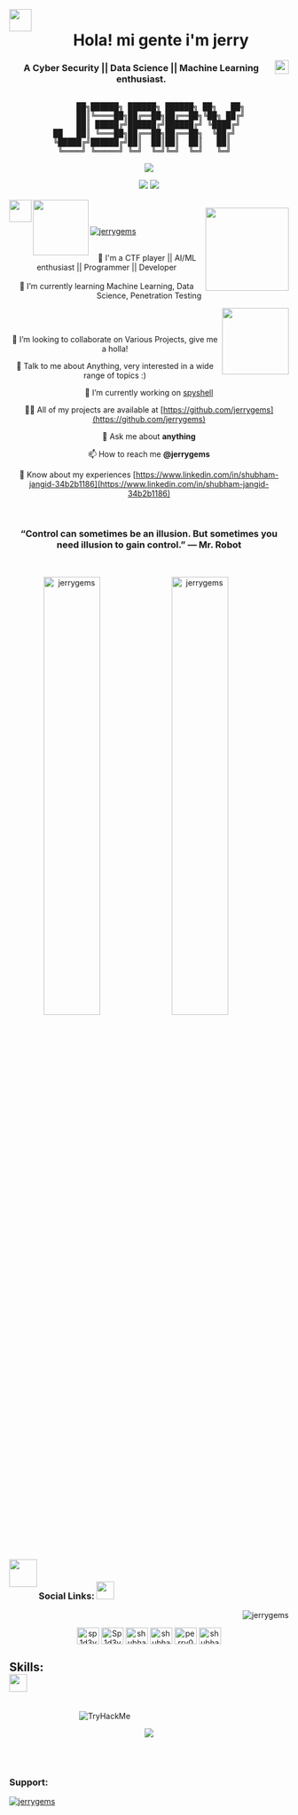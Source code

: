<span align="center">

<img align="left" width="40px" src="./assets/img/pablo-34.gif" />
<h1>Hola! mi gente i'm jerry</h1>
<img align="right" width="25px" src="./assets/img/pablo-28.gif" />
<h3>A Cyber Security || Data Science || Machine Learning enthusiast.</h3>
</span>
<span align="center">

<pre>

     ██╗██████╗ ██████╗ ██████╗ ██╗   ██╗
     ██║╚════██╗██╔══██╗██╔══██╗╚██╗ ██╔╝
     ██║ █████╔╝██████╔╝██████╔╝ ╚████╔╝ 
██   ██║ ╚═══██╗██╔══██╗██╔══██╗  ╚██╔╝  
╚█████╔╝██████╔╝██║  ██║██║  ██║   ██║   
 ╚════╝ ╚═════╝ ╚═╝  ╚═╝╚═╝  ╚═╝   ╚═╝   
</pre>

 
![](https://github-profile-summary-cards.vercel.app/api/cards/profile-details?username=jerrygems&theme=dracula)

![](https://github-profile-summary-cards.vercel.app/api/cards/stats?username=jerrygems&theme=dracula) ![](https://github-profile-summary-cards.vercel.app/api/cards/productive-time?username=jerrygems&theme=dracula)
 <br /><br/>
<img align="left" width="40px" src="./assets/img/pablo-34.gif" />
<img align="left" width="100px" src="./assets/img/pablo-4.gif" />

<img align="right" width="150px" src="./assets/img/pablo-16.gif" />
<br />
</span>
<span align="center">
<br />
<a href="[https://twitter.com/Shubham_lnx](https://twitter.com/Shubham_lnx)" target="blank"><img src="https://img.shields.io/twitter/follow/Shubham_lnx?logo=twitter&style=for-the-badge" alt="jerrygems" /></a>
 <br />
</span><span align="center">
<br />

 🔭 I'm a CTF player || AI/ML enthusiast || Programmer || Developer
 <br />
 <br />
 🌱 I’m currently learning Machine Learning, Data Science, Penetration Testing 
 
 <img align="right" width="120px" src="./assets/img/pablo-14.gif" />
<br/><br/>

 👯 I’m looking to collaborate on Various Projects, give me a holla! 
 
 💬 Talk to me about Anything, very interested in a wide range of topics :) 
 

 🔭 I’m currently working on [spyshell](https://github.com/jerrygems/spyshell)

 👨‍💻 All of my projects are available at [https://github.com/jerrygems](https://github.com/jerrygems)

 💬 Ask me about **anything**

 📫 How to reach me **@jerrygems**

 📄 Know about my experiences [https://www.linkedin.com/in/shubham-jangid-34b2b1186](https://www.linkedin.com/in/shubham-jangid-34b2b1186)


<br/>
<h3>“Control can sometimes be an illusion. But sometimes you need illusion to gain control.” ― Mr. Robot</h3>
<br/>
  
</span><span align="center">
 
<img width="45%" src="https://github-readme-stats.vercel.app/api?username=jerrygems&show_icons=true&locale=en" alt="jerrygems" />
<img width="45%"  src="https://github-readme-streak-stats.herokuapp.com/?user=jerrygems&" alt="jerrygems" />
 
 <br/>
 
 
 </span>
 
<br/>
<img align="left" width="50px" src="./assets/img/pablo-34.gif" />

<span align="center">
 

<br />
<h3 align="left">Social Links: 
<img src="https://raw.githubusercontent.com/ShahriarShafin/ShahriarShafin/main/Assets/handshake.gif" width = 32px /></h3>
<img align="right" src="https://komarev.com/ghpvc/?username=jerrygems&label=Profile%20views&color=0e75b6&style=flat" alt="jerrygems" />
<br>
 <p align="left">

<a href="https://kaggle.com/sp1d3y" target="blank"><img align="center" src="https://www.vectorlogo.zone/logos/kaggle/kaggle-ar21.svg" alt="sp1d3y" height="30" width="40" /></a>
<a href="https://tryhackme.com/p/Sp1d3y" target="blank"><img align="center" src="https://assets.tryhackme.com/img/THMlogo.png" alt="Sp1d3y" height="30" width="40" /></a>
<a href="https://twitter.com/shubham_lnx" target="blank"><img align="center" src="https://camo.githubusercontent.com/35b0b8bfbd8840f35607fb56ad0a139047fd5d6e09ceb060c5c6f0a5abd1044c/68747470733a2f2f6564656e742e6769746875622e696f2f537570657254696e7949636f6e732f696d616765732f7376672f747769747465722e737667" alt="shubham_lnx" height="30" width="40" /></a>
<a href="https://linkedin.com/in/shubham-jangid-34b2b1186" target="blank"><img align="center" src="https://camo.githubusercontent.com/c8a9c5b414cd812ad6a97a46c29af67239ddaeae08c41724ff7d945fb4c047e5/68747470733a2f2f6564656e742e6769746875622e696f2f537570657254696e7949636f6e732f696d616765732f7376672f6c696e6b6564696e2e737667" alt="shubham-jangid-34b2b1186" height="30" width="40" /></a>
<a href="https://fb.com/perry001l" target="blank"><img align="center" src="https://camo.githubusercontent.com/8f245234577766478eaf3ee72b0615e99bb9ef3eaa56e1c37f75692811181d5c/68747470733a2f2f6564656e742e6769746875622e696f2f537570657254696e7949636f6e732f696d616765732f7376672f66616365626f6f6b2e737667" alt="perry001l" height="30" width="40" /></a>
<a href="https://instagram.com/shubham.in.null_v01d" target="blank"><img align="center" src="https://camo.githubusercontent.com/c9dacf0f25a1489fdbc6c0d2b41cda58b77fa210a13a886d6f99e027adfbd358/68747470733a2f2f6564656e742e6769746875622e696f2f537570657254696e7949636f6e732f696d616765732f7376672f696e7374616772616d2e737667" alt="shubham.in.null_v01d" height="30" width="40" /></a>

  
</p>
 <h2 align="left"> Skills: <br> <img src = "https://media2.giphy.com/media/QssGEmpkyEOhBCb7e1/giphy.gif?cid=ecf05e47a0n3gi1bfqntqmob8g9aid1oyj2wr3ds3mg700bl&rid=giphy.gif" width = 32px> </h2>
 <br/>
     <img style="margin-left:25%;" src="https://tryhackme-badges.s3.amazonaws.com/Sp1d3y.png" alt="TryHackMe">
<p align="center">
  <a href="https://skillicons.dev">
    <img src="https://skillicons.dev/icons?i=linux,docker,bash,bootstrap,c,cpp,php,js,html,css,mysql,react" />
  </a>
</p>
  <br/>
 <br/>
<h3 align="left">Support:</h3>
<a href="https://github.com/ryo-ma/github-profile-trophy"><img src="https://github-profile-trophy.vercel.app/?username=jerrygems" alt="jerrygems" /></a>

<span align="center">
 
</span>
 
